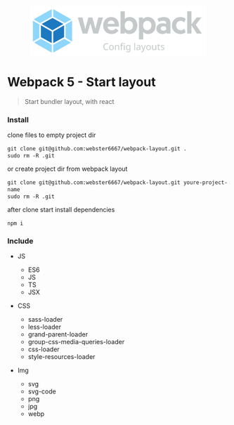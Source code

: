 <p align="center" style="text-align:center">
    <img src="./illustration.svg" alt="illustration" width="400"/>
</p>

# Webpack 5 - Start layout

> Start bundler layout, with react


### Install

clone files to empty project dir
```
git clone git@github.com:webster6667/webpack-layout.git .
sudo rm -R .git
```

or create project dir from webpack layout
```
git clone git@github.com:webster6667/webpack-layout.git youre-project-name
sudo rm -R .git
```

after clone start install dependencies
```
npm i
```

### Include

* JS
  * ES6
  * JS
  * TS
  * JSX 

* CSS
  * sass-loader
  * less-loader
  * grand-parent-loader
  * group-css-media-queries-loader
  * css-loader
  * style-resources-loader
  
* Img
  * svg
  * svg-code
  * png
  * jpg
  * webp            